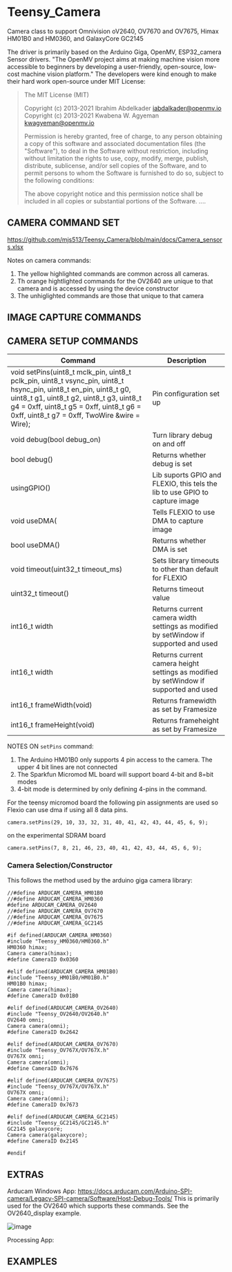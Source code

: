 # Teensy_Camera
Camera class to support Omnivision oV2640, OV7670 and OV7675, Himax HM01B0 and HM0360, and GalaxyCore GC2145 

The driver is primarily based on the Arduino Giga, OpenMV, ESP32_camera Sensor drivers. "The OpenMV project aims at making machine vision more accessible to beginners by developing a user-friendly, open-source, low-cost machine vision platform."  The developers were kind enough to make their hard work open-source under MIT License:

>The MIT License (MIT)
>
>Copyright (c) 2013-2021 Ibrahim Abdelkader <iabdalkader@openmv.io>
>Copyright (c) 2013-2021 Kwabena W. Agyeman <kwagyeman@openmv.io>
>
>Permission is hereby granted, free of charge, to any person obtaining a copy
>of this software and associated documentation files (the "Software"), to deal
>in the Software without restriction, including without limitation the rights
>to use, copy, modify, merge, publish, distribute, sublicense, and/or sell
>copies of the Software, and to permit persons to whom the Software is
>furnished to do so, subject to the following conditions:
>
>The above copyright notice and this permission notice shall be included in
>all copies or substantial portions of the Software.
>....
>

## CAMERA COMMAND SET
https://github.com/mjs513/Teensy_Camera/blob/main/docs/Camera_sensors.xlsx


Notes on camera commands:
1. The yellow highlighted commands are common across all cameras.
2. Th orange hightlighted commands for the OV2640 are unique to that camera and is accessed by using the device constructor
3. The unhiglighted commands are those that unique to that camera


## IMAGE CAPTURE COMMANDS


## CAMERA SETUP COMMANDS
| Command | Description |
| --- | --- |
|   void setPins(uint8_t mclk_pin, uint8_t pclk_pin, uint8_t vsync_pin, uint8_t hsync_pin, uint8_t en_pin, uint8_t g0, uint8_t g1, uint8_t g2, uint8_t g3, uint8_t g4 = 0xff, uint8_t g5 = 0xff, uint8_t g6 = 0xff, uint8_t g7 = 0xff, TwoWire &wire = Wire); | Pin configuration set up |
| void debug(bool debug_on) | Turn library debug on and off |
| bool debug()  | Returns whether debug is set |
| usingGPIO()  | Lib suports GPIO and FLEXIO, this tels the lib to use GPIO to capture image |
| void useDMA(  | Tells FLEXIO to use DMA to capture image |
| bool useDMA()   | Returns whether DMA is set |
| void timeout(uint32_t timeout_ms) | Sets library timeouts to other than default for FLEXIO |
| uint32_t timeout()   | Returns timeout value |
| int16_t width   | Returns current camera width settings as modified by setWindow if supported and used |
| int16_t width   | Returns current camera height settings as modified by setWindow if supported and used |
| int16_t frameWidth(void)    | Returns framewidth as set by Framesize |
| int16_t frameHeight(void) | Returns frameheight as set by Framesize |

NOTES ON ```setPins``` command:
1.  The Arduino HM01B0 only supports 4 pin access to the camera.  The upper 4 bit lines are not connected
2.  The Sparkfun Micromod ML board will support board 4-bit and 8=bit modes
3.  4-bit mode is determined by only defining 4-pins in the command.

For the teensy micromod board the following pin assignments are used so Flexio can use dma if using all 8 data pins.
```
camera.setPins(29, 10, 33, 32, 31, 40, 41, 42, 43, 44, 45, 6, 9);
```
on the experimental SDRAM board
```
camera.setPins(7, 8, 21, 46, 23, 40, 41, 42, 43, 44, 45, 6, 9);
```

### Camera Selection/Constructor
This follows the method used by the arduino giga camera library:
```
//#define ARDUCAM_CAMERA_HM01B0
//#define ARDUCAM_CAMERA_HM0360
#define ARDUCAM_CAMERA_OV2640
//#define ARDUCAM_CAMERA_OV7670
//#define ARDUCAM_CAMERA_OV7675
//#define ARDUCAM_CAMERA_GC2145

#if defined(ARDUCAM_CAMERA_HM0360)
#include "Teensy_HM0360/HM0360.h"
HM0360 himax;
Camera camera(himax);
#define CameraID 0x0360

#elif defined(ARDUCAM_CAMERA_HM01B0)
#include "Teensy_HM01B0/HM01B0.h"
HM01B0 himax;
Camera camera(himax);
#define CameraID 0x01B0

#elif defined(ARDUCAM_CAMERA_OV2640)
#include "Teensy_OV2640/OV2640.h"
OV2640 omni;
Camera camera(omni);
#define CameraID 0x2642

#elif defined(ARDUCAM_CAMERA_OV7670)
#include "Teensy_OV767X/OV767X.h"
OV767X omni;
Camera camera(omni);
#define CameraID 0x7676

#elif defined(ARDUCAM_CAMERA_OV7675)
#include "Teensy_OV767X/OV767X.h"
OV767X omni;
Camera camera(omni);
#define CameraID 0x7673

#elif defined(ARDUCAM_CAMERA_GC2145)
#include "Teensy_GC2145/GC2145.h"
GC2145 galaxycore;
Camera camera(galaxycore);
#define CameraID 0x2145

#endif
```

## EXTRAS
Arducam Windows App: https://docs.arducam.com/Arduino-SPI-camera/Legacy-SPI-camera/Software/Host-Debug-Tools/
This is primarily used for the OV2640 which supports these commands.  See the OV2640_display example.

![image](https://github.com/mjs513/Teensy_Camera/assets/5366213/1a47f1f6-d65f-4d1d-9d19-ce5a6f507a92)

Processing App:

## EXAMPLES

